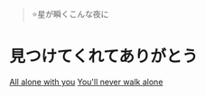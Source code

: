 <!-- ![logo](static/png/inori.jpg ':size=100x100') -->

> ⭐星が瞬くこんな夜に

# 見つけてくれてありがとう


[All alone with you](https://nidhoggdjoking.gitee.io/eternal)
[You'll never walk alone](README)



<!-- 背景图片 -->


<!-- 背景色 -->

<!-- ![color](#f0f0f0) -->



<!-- <style></style> -->